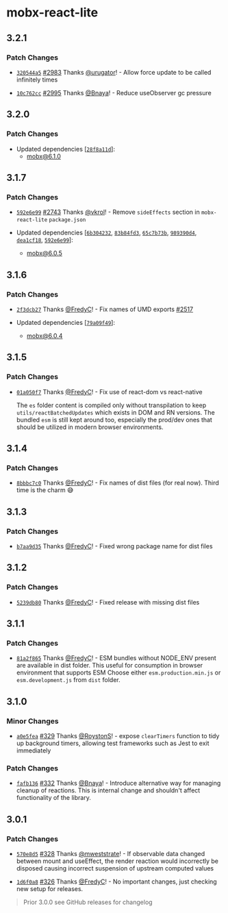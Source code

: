 # mobx-react-lite

## 3.2.1

### Patch Changes

-   [`320544a5`](https://github.com/mobxjs/mobx/commit/320544a5d0defb1a1524c83c7a5d0a9dee9de001) [#2983](https://github.com/mobxjs/mobx/pull/2983) Thanks [@urugator](https://github.com/urugator)! - Allow force update to be called infinitely times

*   [`10c762cc`](https://github.com/mobxjs/mobx/commit/10c762cce4871f3599bac6acc2c56776e0b4badd) [#2995](https://github.com/mobxjs/mobx/pull/2995) Thanks [@Bnaya](https://github.com/Bnaya)! - Reduce useObserver gc pressure

## 3.2.0

### Patch Changes

-   Updated dependencies [[`28f8a11d`](https://github.com/mobxjs/mobx/commit/28f8a11d8b94f1aca2eec4ae9c5f45c5ea2f4362)]:
    -   mobx@6.1.0

## 3.1.7

### Patch Changes

-   [`592e6e99`](https://github.com/mobxjs/mobx/commit/592e6e996c2d5264e162cfb0921a071c1d815c92) [#2743](https://github.com/mobxjs/mobx/pull/2743) Thanks [@vkrol](https://github.com/vkrol)! - Remove `sideEffects` section in `mobx-react-lite` `package.json`

-   Updated dependencies [[`6b304232`](https://github.com/mobxjs/mobx/commit/6b30423266e5418a3f20389d0bd0eae31f3384d2), [`83b84fd3`](https://github.com/mobxjs/mobx/commit/83b84fd354f2253fdd8ea556e217a92fc2633c00), [`65c7b73b`](https://github.com/mobxjs/mobx/commit/65c7b73b7f0b1a69a1a2786b5f484419d129d10b), [`989390d4`](https://github.com/mobxjs/mobx/commit/989390d46bbe9941b61ac6c6d1292f96445e7cc3), [`dea1cf18`](https://github.com/mobxjs/mobx/commit/dea1cf189b0f43929f4f626229d34a80bd10212e), [`592e6e99`](https://github.com/mobxjs/mobx/commit/592e6e996c2d5264e162cfb0921a071c1d815c92)]:
    -   mobx@6.0.5

## 3.1.6

### Patch Changes

-   [`2f3dcb27`](https://github.com/mobxjs/mobx/commit/2f3dcb274f795ffca4ae724b6b4795958620838d) Thanks [@FredyC](https://github.com/FredyC)! - Fix names of UMD exports [#2517](https://github.com/mobxjs/mobx/issues/2617)

-   Updated dependencies [[`79a09f49`](https://github.com/mobxjs/mobx/commit/79a09f49a9f2baddbab8d89e9a7ac07cffadf624)]:
    -   mobx@6.0.4

## 3.1.5

### Patch Changes

-   [`01a050f7`](https://github.com/mobxjs/mobx/commit/01a050f7603183e6833b7fd948adb4fbe1437f5a) Thanks [@FredyC](https://github.com/FredyC)! - Fix use of react-dom vs react-native

    The `es` folder content is compiled only without transpilation to keep `utils/reactBatchedUpdates` which exists in DOM and RN versions. The bundled `esm` is still kept around too, especially the prod/dev ones that should be utilized in modern browser environments.

## 3.1.4

### Patch Changes

-   [`8bbbc7c0`](https://github.com/mobxjs/mobx/commit/8bbbc7c0df77cd79530add5db2d6a04cfe6d84b1) Thanks [@FredyC](https://github.com/FredyC)! - Fix names of dist files (for real now). Third time is the charm 😅

## 3.1.3

### Patch Changes

-   [`b7aa9d35`](https://github.com/mobxjs/mobx/commit/b7aa9d35432888ee5dd80a6c9dcbc18b04a0346c) Thanks [@FredyC](https://github.com/FredyC)! - Fixed wrong package name for dist files

## 3.1.2

### Patch Changes

-   [`5239db80`](https://github.com/mobxjs/mobx/commit/5239db80cf000026906c28a035725933d4dd6823) Thanks [@FredyC](https://github.com/FredyC)! - Fixed release with missing dist files

## 3.1.1

### Patch Changes

-   [`81a2f865`](https://github.com/mobxjs/mobx/commit/81a2f8654d9656e2e831176e45cbf926fbc364e0) Thanks [@FredyC](https://github.com/FredyC)! - ESM bundles without NODE_ENV present are available in dist folder. This useful for consumption in browser environment that supports ESM Choose either `esm.production.min.js` or `esm.development.js` from `dist` folder.

## 3.1.0

### Minor Changes

-   [`a0e5fea`](https://github.com/mobxjs/mobx-react-lite/commit/a0e5feaeede68b0bac035f60bf2a7edff3fa1269) [#329](https://github.com/mobxjs/mobx-react-lite/pull/329) Thanks [@RoystonS](https://github.com/RoystonS)! - expose `clearTimers` function to tidy up background timers, allowing test frameworks such as Jest to exit immediately

### Patch Changes

-   [`fafb136`](https://github.com/mobxjs/mobx-react-lite/commit/fafb136cce2847b83174cbd15af803442a9a0023) [#332](https://github.com/mobxjs/mobx-react-lite/pull/332) Thanks [@Bnaya](https://github.com/Bnaya)! - Introduce alternative way for managing cleanup of reactions.
    This is internal change and shouldn't affect functionality of the library.

## 3.0.1

### Patch Changes

-   [`570e8d5`](https://github.com/mobxjs/mobx-react-lite/commit/570e8d594bac415cf9a6c6771080fec043161d0b) [#328](https://github.com/mobxjs/mobx-react-lite/pull/328) Thanks [@mweststrate](https://github.com/mweststrate)! - If observable data changed between mount and useEffect, the render reaction would incorrectly be disposed causing incorrect suspension of upstream computed values

*   [`1d6f0a8`](https://github.com/mobxjs/mobx-react-lite/commit/1d6f0a8dd0ff34d7e7cc71946ed670c31193572d) [#326](https://github.com/mobxjs/mobx-react-lite/pull/326) Thanks [@FredyC](https://github.com/FredyC)! - No important changes, just checking new setup for releases.

> Prior 3.0.0 see GitHub releases for changelog
